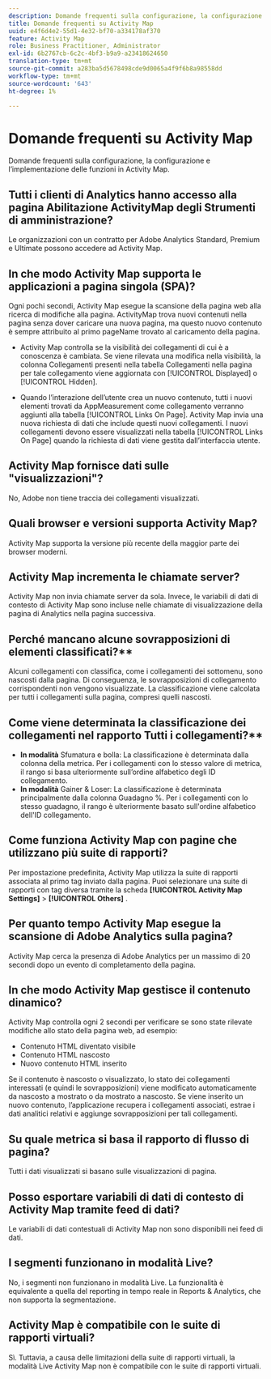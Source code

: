 ```yaml
---
description: Domande frequenti sulla configurazione, la configurazione e l’implementazione delle funzioni in Activity Map.
title: Domande frequenti su Activity Map
uuid: e4f6d4e2-55d1-4e32-bf70-a334178af370
feature: Activity Map
role: Business Practitioner, Administrator
exl-id: 6b2767cb-6c2c-4bf3-b9a9-a23418624650
translation-type: tm+mt
source-git-commit: a283ba5d5678498cde9d0065a4f9f6b8a98558dd
workflow-type: tm+mt
source-wordcount: '643'
ht-degree: 1%

---
```


# Domande frequenti su Activity Map

Domande frequenti sulla configurazione, la configurazione e l’implementazione delle funzioni in Activity Map.

## Tutti i clienti di Analytics hanno accesso alla pagina Abilitazione ActivityMap degli Strumenti di amministrazione?

Le organizzazioni con un contratto per Adobe Analytics Standard, Premium e Ultimate possono accedere ad Activity Map.

## In che modo Activity Map supporta le applicazioni a pagina singola (SPA)?

Ogni pochi secondi, Activity Map esegue la scansione della pagina web alla ricerca di modifiche alla pagina. ActivityMap trova nuovi contenuti nella pagina senza dover caricare una nuova pagina, ma questo nuovo contenuto è sempre attribuito al primo pageName trovato al caricamento della pagina.

* Activity Map controlla se la visibilità dei collegamenti di cui è a conoscenza è cambiata. Se viene rilevata una modifica nella visibilità, la colonna Collegamenti presenti nella tabella Collegamenti nella pagina per tale collegamento viene aggiornata con [!UICONTROL Displayed] o [!UICONTROL Hidden].

* Quando l’interazione dell’utente crea un nuovo contenuto, tutti i nuovi elementi trovati da AppMeasurement come collegamento verranno aggiunti alla tabella [!UICONTROL Links On Page]. Activity Map invia una nuova richiesta di dati che include questi nuovi collegamenti. I nuovi collegamenti devono essere visualizzati nella tabella [!UICONTROL Links On Page] quando la richiesta di dati viene gestita dall’interfaccia utente.


## Activity Map fornisce dati sulle &quot;visualizzazioni&quot;?

No, Adobe non tiene traccia dei collegamenti visualizzati.

## Quali browser e versioni supporta Activity Map?

Activity Map supporta la versione più recente della maggior parte dei browser moderni.

## Activity Map incrementa le chiamate server?

Activity Map non invia chiamate server da sola. Invece, le variabili di dati di contesto di Activity Map sono incluse nelle chiamate di visualizzazione della pagina di Analytics nella pagina successiva.

## Perché mancano alcune sovrapposizioni di elementi classificati?**

Alcuni collegamenti con classifica, come i collegamenti dei sottomenu, sono nascosti dalla pagina. Di conseguenza, le sovrapposizioni di collegamento corrispondenti non vengono visualizzate. La classificazione viene calcolata per tutti i collegamenti sulla pagina, compresi quelli nascosti.

## Come viene determinata la classificazione dei collegamenti nel rapporto Tutti i collegamenti?**

* **In modalità** Sfumatura e bolla: La classificazione è determinata dalla colonna della metrica. Per i collegamenti con lo stesso valore di metrica, il rango si basa ulteriormente sull’ordine alfabetico degli ID collegamento.
* **In modalità** Gainer &amp; Loser: La classificazione è determinata principalmente dalla colonna Guadagno %. Per i collegamenti con lo stesso guadagno, il rango è ulteriormente basato sull&#39;ordine alfabetico dell&#39;ID collegamento.

## Come funziona Activity Map con pagine che utilizzano più suite di rapporti?

Per impostazione predefinita, Activity Map utilizza la suite di rapporti associata al primo tag inviato dalla pagina. Puoi selezionare una suite di rapporti con tag diversa tramite la scheda **[!UICONTROL Activity Map Settings]** > **[!UICONTROL Others]** .

## Per quanto tempo Activity Map esegue la scansione di Adobe Analytics sulla pagina?

Activity Map cerca la presenza di Adobe Analytics per un massimo di 20 secondi dopo un evento di completamento della pagina.

## In che modo Activity Map gestisce il contenuto dinamico?

Activity Map controlla ogni 2 secondi per verificare se sono state rilevate modifiche allo stato della pagina web, ad esempio:

* Contenuto HTML diventato visibile
* Contenuto HTML nascosto
* Nuovo contenuto HTML inserito

Se il contenuto è nascosto o visualizzato, lo stato dei collegamenti interessati (e quindi le sovrapposizioni) viene modificato automaticamente da nascosto a mostrato o da mostrato a nascosto. Se viene inserito un nuovo contenuto, l’applicazione recupera i collegamenti associati, estrae i dati analitici relativi e aggiunge sovrapposizioni per tali collegamenti.

## Su quale metrica si basa il rapporto di flusso di pagina?

Tutti i dati visualizzati si basano sulle visualizzazioni di pagina.

## Posso esportare variabili di dati di contesto di Activity Map tramite feed di dati?

Le variabili di dati contestuali di Activity Map non sono disponibili nei feed di dati.

## I segmenti funzionano in modalità Live?

No, i segmenti non funzionano in modalità Live. La funzionalità è equivalente a quella del reporting in tempo reale in Reports &amp; Analytics, che non supporta la segmentazione.

## Activity Map è compatibile con le suite di rapporti virtuali?

Sì. Tuttavia, a causa delle limitazioni della suite di rapporti virtuali, la modalità Live Activity Map non è compatibile con le suite di rapporti virtuali.
